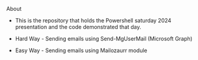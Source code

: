 About
- This is the repository that holds the Powershell saturday 2024 presentation and the code demonstrated that day.

- Hard Way - Sending emails using Send-MgUserMail (Microsoft Graph)
- Easy Way - Sending emails using Mailozaurr module
